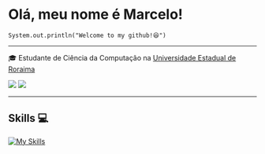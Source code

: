 # Olá, meu nome é Marcelo!

<code>System.out.println("Welcome to my github!😆")</code>
<hr>

<p>🎓 Estudante de Ciência da Computação na <a href="https://www.uerr.edu.br/" target="blank_">Universidade Estadual de Roraima</a></p>
<a href="https://instagram.com/instrutoresquilo" target="_blank"><img src="https://img.shields.io/badge/-Instagram-%23E4405F?style=for-the-badge&logo=instagram&logoColor=white" target="_blank"></a>
<a href="https://www.linkedin.com/in/maarcdev/" target="_blank"><img src="https://img.shields.io/badge/-LinkedIn-%230077B5?style=for-the-badge&logo=linkedin&logoColor=white" target="_blank"></a>
<hr>

 ## Skills 💻

[![My Skills](https://skillicons.dev/icons?i=postgres,git,github,java,linux)](https://skillicons.dev)
